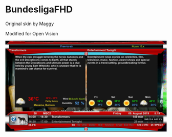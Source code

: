 BundesligaFHD
=============
Original skin by Maggy

Modified for Open Vision

![Screenshot](BundesligaFHD.jpg)
